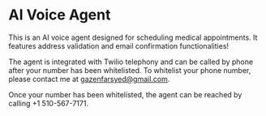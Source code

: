 # AI Voice Agent

This is an AI voice agent designed for scheduling medical appointments. It features address validation and email confirmation functionalities!

The agent is integrated with Twilio telephony and can be called by phone after your number has been whitelisted. To whitelist your phone number, please contact me at gazenfarsyed@gmail.com. 

Once your number has been whitelisted, the agent can be reached by calling +1 510-567-7171.
